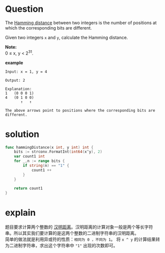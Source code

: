 # Question
The [Hamming distance](https://en.wikipedia.org/wiki/Hamming_distance) between two integers is the number of positions at which the corresponding bits are different.

Given two integers `x` and `y`, calculate the Hamming distance.

**Note:**  
0 ≤ x, y < 2<sup>31</sup>.

**example**
```
Input: x = 1, y = 4

Output: 2

Explanation:
1   (0 0 0 1)
4   (0 1 0 0)
       ↑   ↑

The above arrows point to positions where the corresponding bits are different.
```

# solution
```go
func hammingDistance(x int, y int) int {
    bits := strconv.FormatInt(int64(x^y), 2)
    var count1 int
    for _,n := range bits {
        if string(n) == "1" {
            count1 ++
        }
    }
    
    return count1
}
```
# explain 
题目要求计算两个整数的 [汉明距离](https://en.wikipedia.org/wiki/Hamming_distance)。汉明距离的计算对象一般是两个等长字符串。所以其实我们要计算的是这两个整数的二进制字符串的汉明距离。  
简单的做法就是利用异或符的性质：`相同为 0 ，不同为 1`。 将 `x ^ y` 的计算结果转为二进制字符串，求出这个字符串中 `"1"` 出现的次数即可。  